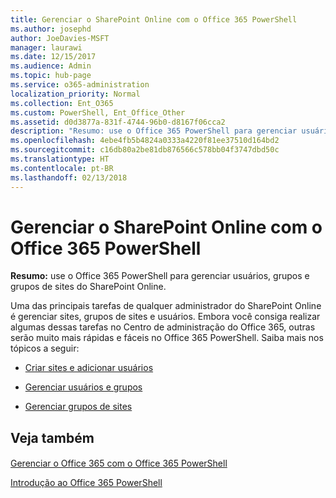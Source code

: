 ```yaml
---
title: Gerenciar o SharePoint Online com o Office 365 PowerShell
ms.author: josephd
author: JoeDavies-MSFT
manager: laurawi
ms.date: 12/15/2017
ms.audience: Admin
ms.topic: hub-page
ms.service: o365-administration
localization_priority: Normal
ms.collection: Ent_O365
ms.custom: PowerShell, Ent_Office_Other
ms.assetid: d0d3877a-831f-4744-96b0-d8167f06cca2
description: "Resumo: use o Office 365 PowerShell para gerenciar usuários, grupos e grupos de sites do SharePoint Online."
ms.openlocfilehash: 4ebe4fb5b4824a0333a4220f81ee37510d164bd2
ms.sourcegitcommit: c16db80a2be81db876566c578bb04f3747dbd50c
ms.translationtype: HT
ms.contentlocale: pt-BR
ms.lasthandoff: 02/13/2018
---
```

# <a name="manage-sharepoint-online-with-office-365-powershell"></a>Gerenciar o SharePoint Online com o Office 365 PowerShell

 **Resumo:** use o Office 365 PowerShell para gerenciar usuários, grupos e grupos de sites do SharePoint Online.
  
Uma das principais tarefas de qualquer administrador do SharePoint Online é gerenciar sites, grupos de sites e usuários. Embora você consiga realizar algumas dessas tarefas no Centro de administração do Office 365, outras serão muito mais rápidas e fáceis no Office 365 PowerShell. Saiba mais nos tópicos a seguir:
  
- [Criar sites e adicionar usuários](http://technet.microsoft.com/library/c55d4ccf-ab36-481a-a285-c40234e11abd.aspx)
    
- [Gerenciar usuários e grupos](http://technet.microsoft.com/library/9680af2e-a965-4e62-92ee-da72105c7800.aspx)
    
- [Gerenciar grupos de sites](http://technet.microsoft.com/library/122f4099-c78d-4cce-bab0-4343b04596ae.aspx)
    
## <a name="see-also"></a>Veja também

#### 

[Gerenciar o Office 365 com o Office 365 PowerShell](manage-office-365-with-office-365-powershell.md)
  
[Introdução ao Office 365 PowerShell](getting-started-with-office-365-powershell.md)

